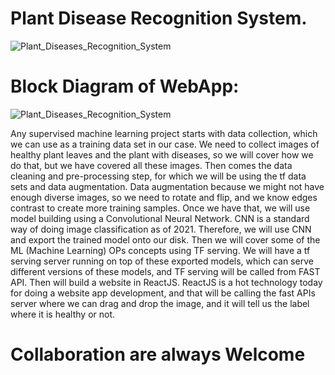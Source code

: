 # Plant Disease Recognition System.
![Plant_Diseases_Recognition_System](https://user-images.githubusercontent.com/38427430/172302053-57bb9f70-6323-44b0-8142-716af7a2304d.png)



# Block Diagram of WebApp:
![Plant_Diseases_Recognition_System](https://user-images.githubusercontent.com/38427430/172546277-11142a6d-ac64-433c-953c-bed16d0d1c3a.png)

Any supervised machine learning project starts with data collection, which we can use as a training data set in our case. We need to collect images of healthy plant leaves and the plant with diseases, so we will cover how we do that, but we have covered all these images. Then comes the data cleaning and pre-processing step, for which we will be using the tf data sets and data augmentation. Data augmentation because we might not have enough diverse images, so we need to rotate and flip, and we know edges contrast to create more training samples. Once we have that, we will use model building using a Convolutional Neural Network. CNN is a standard way of doing image classification as of 2021. Therefore, we will use CNN and export the trained model onto our disk. Then we will cover some of the ML (Machine Learning) OPs concepts using TF serving. We will have a tf serving server running on top of these exported models, which can serve different versions of these models, and TF serving will be called from FAST API. Then will build a website in ReactJS. ReactJS is a hot technology today for doing a website app development, and that will be calling the fast APIs server where we can drag and drop the image, and it will tell us the label where it is healthy or not.










# Collaboration are always Welcome

